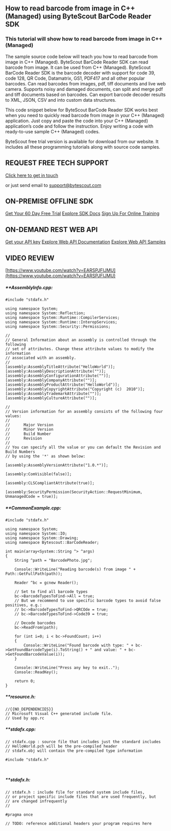 ## How to read barcode from image in C++ (Managed) using ByteScout BarCode Reader SDK

### This tutorial will show how to read barcode from image in C++ (Managed)

The sample source code below will teach you how to read barcode from image in C++ (Managed). ByteScout BarCode Reader SDK can read barcode from image. It can be used from C++ (Managed). ByteScout BarCode Reader SDK is the barcode decoder with support for code 39, code 128, QR Code, Datamatrix, GS1, PDF417 and all other popular barcodes. Can read barcodes from images, pdf, tiff documents and live web camera. Supports noisy and damaged documents, can split and merge pdf and tiff documents based on barcodes. Can export barcode decoder results to XML, JSON, CSV and into custom data structures.

This code snippet below for ByteScout BarCode Reader SDK works best when you need to quickly read barcode from image in your C++ (Managed) application. Just copy and paste the code into your C++ (Managed) application’s code and follow the instruction. Enjoy writing a code with ready-to-use sample C++ (Managed) codes.

ByteScout free trial version is available for download from our website. It includes all these programming tutorials along with source code samples.

## REQUEST FREE TECH SUPPORT

[Click here to get in touch](https://bytescout.zendesk.com/hc/en-us/requests/new?subject=ByteScout%20BarCode%20Reader%20SDK%20Question)

or just send email to [support@bytescout.com](mailto:support@bytescout.com?subject=ByteScout%20BarCode%20Reader%20SDK%20Question) 

## ON-PREMISE OFFLINE SDK 

[Get Your 60 Day Free Trial](https://bytescout.com/download/web-installer?utm_source=github-readme)
[Explore SDK Docs](https://bytescout.com/documentation/index.html?utm_source=github-readme)
[Sign Up For Online Training](https://academy.bytescout.com/)


## ON-DEMAND REST WEB API

[Get your API key](https://pdf.co/documentation/api?utm_source=github-readme)
[Explore Web API Documentation](https://pdf.co/documentation/api?utm_source=github-readme)
[Explore Web API Samples](https://github.com/bytescout/ByteScout-SDK-SourceCode/tree/master/PDF.co%20Web%20API)

## VIDEO REVIEW

[https://www.youtube.com/watch?v=EARSPJFIJMU](https://www.youtube.com/watch?v=EARSPJFIJMU)




<!-- code block begin -->

##### ****AssemblyInfo.cpp:**
    
```
#include "stdafx.h"

using namespace System;
using namespace System::Reflection;
using namespace System::Runtime::CompilerServices;
using namespace System::Runtime::InteropServices;
using namespace System::Security::Permissions;

//
// General Information about an assembly is controlled through the following
// set of attributes. Change these attribute values to modify the information
// associated with an assembly.
//
[assembly:AssemblyTitleAttribute("HelloWorld")];
[assembly:AssemblyDescriptionAttribute("")];
[assembly:AssemblyConfigurationAttribute("")];
[assembly:AssemblyCompanyAttribute("")];
[assembly:AssemblyProductAttribute("HelloWorld")];
[assembly:AssemblyCopyrightAttribute("Copyright (c)  2010")];
[assembly:AssemblyTrademarkAttribute("")];
[assembly:AssemblyCultureAttribute("")];

//
// Version information for an assembly consists of the following four values:
//
//      Major Version
//      Minor Version
//      Build Number
//      Revision
//
// You can specify all the value or you can default the Revision and Build Numbers
// by using the '*' as shown below:

[assembly:AssemblyVersionAttribute("1.0.*")];

[assembly:ComVisible(false)];

[assembly:CLSCompliantAttribute(true)];

[assembly:SecurityPermission(SecurityAction::RequestMinimum, UnmanagedCode = true)];

```

<!-- code block end -->    

<!-- code block begin -->

##### ****CommonExample.cpp:**
    
```
#include "stdafx.h"

using namespace System;
using namespace System::IO;
using namespace System::Drawing;
using namespace Bytescout::BarCodeReader;

int main(array<System::String ^> ^args)
{
	String ^path = "BarcodePhoto.jpg";
	
	Console::WriteLine("Reading barcode(s) from image " + Path::GetFullPath(path));

	Reader ^bc = gcnew Reader();
	
	// Set to find all barcode types
	bc->BarcodeTypesToFind->All = true;
	// But we recommend to use specific barcode types to avoid false positives, e.g.:
	// bc->BarcodeTypesToFind->QRCOde = true;
	// bc->BarcodeTypesToFind->Code39 = true;
	
	// Decode barcodes
	bc->ReadFrom(path);

	for (int i=0; i < bc->FoundCount; i++)
	{
		Console::WriteLine("Found barcode with type: " + bc->GetFoundBarcodeType(i).ToString() + " and value: " + bc->GetFoundBarcodeValue(i));
	}

	Console::WriteLine("Press any key to exit..");            
	Console::ReadKey();

    return 0;
}

```

<!-- code block end -->    

<!-- code block begin -->

##### ****resource.h:**
    
```
//{{NO_DEPENDENCIES}}
// Microsoft Visual C++ generated include file.
// Used by app.rc

```

<!-- code block end -->    

<!-- code block begin -->

##### ****stdafx.cpp:**
    
```
// stdafx.cpp : source file that includes just the standard includes
// HelloWorld.pch will be the pre-compiled header
// stdafx.obj will contain the pre-compiled type information

#include "stdafx.h"



```

<!-- code block end -->    

<!-- code block begin -->

##### ****stdafx.h:**
    
```
// stdafx.h : include file for standard system include files,
// or project specific include files that are used frequently, but
// are changed infrequently
//

#pragma once

// TODO: reference additional headers your program requires here

```

<!-- code block end -->